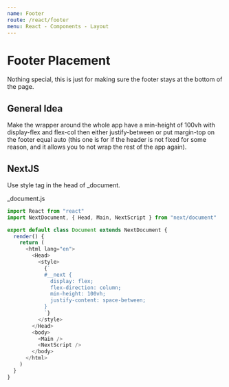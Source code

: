 ```yaml
---
name: Footer
route: /react/footer
menu: React - Components - Layout
---
```


# Footer Placement

Nothing special, this is just for making sure the footer stays at the bottom of the page.

## General Idea

Make the wrapper around the whole app have a min-height of 100vh with display-flex and flex-col then either justify-between or put margin-top on the footer equal auto (this one is for if the header is not fixed for some reason, and it allows you to not wrap the rest of the app again).

## NextJS

Use style tag in the head of \_document.

\_document.js

```javascript
import React from "react"
import NextDocument, { Head, Main, NextScript } from "next/document"

export default class Document extends NextDocument {
  render() {
    return (
      <html lang="en">
        <Head>
          <style>
            {`
            #__next {
              display: flex;
              flex-direction: column;
              min-height: 100vh;
              justify-content: space-between;
            }
            `}
          </style>
        </Head>
        <body>
          <Main />
          <NextScript />
        </body>
      </html>
    )
  }
}
```
